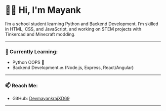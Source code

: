 # 👨‍💻 Hi, I'm Mayank

I’m a school student learning Python and Backend Development. I’m skilled in HTML, CSS, and JavaScript, and working on STEM projects with Tinkercad and Minecraft modding.

---

### 🧠 Currently Learning:
- Python OOPS 🐍
- Backend Development 🔙 (Node.js, Express, React/Angular)

---

### 📫 Reach Me:
- GitHub: [DevmayankrajXD69](https://github.com/DevmayankrajXD69)

---
